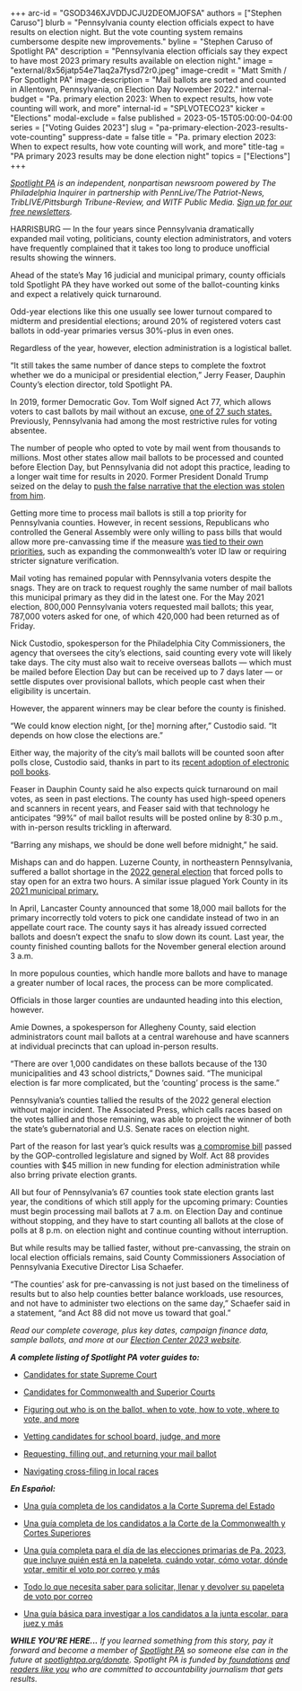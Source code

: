 +++
arc-id = "GSOD346XJVDDJCJU2DEOMJOFSA"
authors = ["Stephen Caruso"]
blurb = "Pennsylvania county election officials expect to have results on election night. But the vote counting system remains cumbersome despite new improvements."
byline = "Stephen Caruso of Spotlight PA"
description = "Pennsylvania election officials say they expect to have most 2023 primary results available on election night."
image = "external/8x56jatp54e71aq2a7fysd72r0.jpeg"
image-credit = "Matt Smith / For Spotlight PA"
image-description = "Mail ballots are sorted and counted in Allentown, Pennsylvania, on Election Day November 2022."
internal-budget = "Pa. primary election 2023: When to expect results, how vote counting will work, and more"
internal-id = "SPLVOTECO23"
kicker = "Elections"
modal-exclude = false
published = 2023-05-15T05:00:00-04:00
series = ["Voting Guides 2023"]
slug = "pa-primary-election-2023-results-vote-counting"
suppress-date = false
title = "Pa. primary election 2023: When to expect results, how vote counting will work, and more"
title-tag = "PA primary 2023 results may be done election night"
topics = ["Elections"]
+++

<a href="https://www.spotlightpa.org/"><i>Spotlight PA</i></a><i> is an independent, nonpartisan newsroom powered by The Philadelphia Inquirer in partnership with PennLive/The Patriot-News, TribLIVE/Pittsburgh Tribune-Review, and WITF Public Media. </i><a href="https://www.spotlightpa.org/newsletters"><i>Sign up for our free newsletters</i></a><i>.</i>

HARRISBURG — In the four years since Pennsylvania dramatically expanded mail voting, politicians, county election administrators, and voters have frequently complained that it takes too long to produce unofficial results showing the winners.

Ahead of the state’s May 16 judicial and municipal primary, county officials told Spotlight PA they have worked out some of the ballot-counting kinks and expect a relatively quick turnaround.

Odd-year elections like this one usually see lower turnout compared to midterm and presidential elections; around 20% of registered voters cast ballots in odd-year primaries versus 30%-plus in even ones.

<script src="https://www.spotlightpa.org/embed.js" async></script><div data-spl-embed-version="1" data-spl-src="https://www.spotlightpa.org/embeds/newsletter/"></div>


Regardless of the year, however, election administration is a logistical ballet.

“It still takes the same number of dance steps to complete the foxtrot whether we do a municipal or presidential election,” Jerry Feaser, Dauphin County’s election director, told Spotlight PA.

In 2019, former Democratic Gov. Tom Wolf signed Act 77, which allows voters to cast ballots by mail without an excuse, <a href="https://www.ncsl.org/elections-and-campaigns/table-1-states-with-no-excuse-absentee-voting">one of 27 such states.</a> Previously, Pennsylvania had among the most restrictive rules for voting absentee.

The number of people who opted to vote by mail went from thousands to millions. Most other states allow mail ballots to be processed and counted before Election Day, but Pennsylvania did not adopt this practice, leading to a longer wait time for results in 2020. Former President Donald Trump seized on the delay to <a href="https://www.spotlightpa.org/news/2020/11/pennsylvania-election-2020-counting-results-delays-mail-ballots/">push the false narrative that the election was stolen from him</a>.

Getting more time to process mail ballots is still a top priority for Pennsylvania counties. However, in recent sessions, Republicans who controlled the General Assembly were only willing to pass bills that would allow more pre-canvassing time if the measure <a href="https://www.penncapital-star.com/civil-rights-social-justice/pa-republicans-eyeing-tighter-voter-id-requirements-to-meet-wall-of-wolf-veto/">was tied to their own priorities</a>, such as expanding the commonwealth’s voter ID law or requiring stricter signature verification.

Mail voting has remained popular with Pennsylvania voters despite the snags. They are on track to request roughly the same number of mail ballots this municipal primary as they did in the latest one. For the May 2021 election, 800,000 Pennsylvania voters requested mail ballots; this year, 787,000 voters asked for one, of which 420,000 had been returned as of Friday.

Nick Custodio, spokesperson for the Philadelphia City Commissioners, the agency that oversees the city’s elections, said counting every vote will likely take days. The city must also wait to receive overseas ballots — which must be mailed before Election Day but can be received up to 7 days later — or settle disputes over provisional ballots, which people cast when their eligibility is uncertain.

However, the apparent winners may be clear before the county is finished.

“We could know election night, [or the] morning after,” Custodio said. “It depends on how close the elections are.”

Either way, the majority of the city’s mail ballots will be counted soon after polls close, Custodio said, thanks in part to its <a href="https://www.phillyvoice.com/philly-poll-workers-electronic-poll-books-primary-election/">recent adoption of electronic poll books</a>.

Feaser in Dauphin County said he also expects quick turnaround on mail votes, as seen in past elections. The county has used high-speed openers and scanners in recent years, and Feaser said with that technology he anticipates “99%” of mail ballot results will be posted online by 8:30 p.m., with in-person results trickling in afterward.

“Barring any mishaps, we should be done well before midnight,” he said.

Mishaps can and do happen. Luzerne County, in northeastern Pennsylvania, suffered a ballot shortage in the <a href="https://www.spotlightpa.org/news/2023/02/pa-luzerne-county-2022-election-paper-shortage-turnover/">2022 general election</a> that forced polls to stay open for an extra two hours. A similar issue plagued York County in its <a href="https://www.pennlive.com/elections/2021/05/york-county-officials-call-ballot-shortage-in-primary-unacceptable-vow-to-do-better.html">2021 municipal primary.</a>

In April, Lancaster County announced that some 18,000 mail ballots for the primary incorrectly told voters to pick one candidate instead of two in an appellate court race. The county says it has already issued corrected ballots and doesn’t expect the snafu to slow down its count. Last year, the county finished counting ballots for the November general election around 3 a.m.

In more populous counties, which handle more ballots and have to manage a greater number of local races, the process can be more complicated.

Officials in those larger counties are undaunted heading into this election, however.

Amie Downes, a spokesperson for Allegheny County, said election administrators count mail ballots at a central warehouse and have scanners at individual precincts that can upload in-person results.

“There are over 1,000 candidates on these ballots because of the 130 municipalities and 43 school districts,” Downes said. “The municipal election is far more complicated, but the ‘counting’ process is the same.”

Pennsylvania’s counties tallied the results of the 2022 general election without major incident. The Associated Press, which calls races based on the votes tallied and those remaining, was able to project the winner of both the state’s gubernatorial and U.S. Senate races on election night.

<script src="https://www.spotlightpa.org/embed.js" async></script><div data-spl-embed-version="1" data-spl-src="https://www.spotlightpa.org/embeds/donate/?eyebrow_text=SPRING%20MEMBER%20DRIVE&teaser_text=Before%20you%20continue...%20This%20vital%20public-service%20journalism%20is%20only%20possible%20with%20your%20support.%20%3Cb%3EMake%20a%20gift%20to%20Spotlight%20PA%20now%20and%20it%20will%20be%20DOUBLED%20as%20part%20of%20our%20Spring%20Member%20Drive.%3C%2Fb%3E&cta_text=GET%20YOUR%20GIFT%20DOUBLED"></div>


Part of the reason for last year’s quick results was <a href="https://www.spotlightpa.org/news/2022/07/pa-election-funding-private-donation-ban-budget-deal/">a compromise bill</a> passed by the GOP-controlled legislature and signed by Wolf. Act 88 provides counties with $45 million in new funding for election administration while also brring private election grants.

All but four of Pennsylvania’s 67 counties took state election grants last year, the conditions of which still apply for the upcoming primary: Counties must begin processing mail ballots at 7 a.m. on Election Day and continue without stopping, and they have to start counting all ballots at the close of polls at 8 p.m. on election night and continue counting without interruption.

But while results may be tallied faster, without pre-canvassing, the strain on local election officials remains, said County Commissioners Association of Pennsylvania Executive Director Lisa Schaefer.

“The counties’ ask for pre-canvassing is not just based on the timeliness of results but to also help counties better balance workloads, use resources, and not have to administer two elections on the same day,” Schaefer said in a statement, “and Act 88 did not move us toward that goal.”

<i>Read our complete coverage, plus key dates, campaign finance data, sample ballots, and more at our </i><a href="http://spotlightpa.org/elections"><i>Election Center 2023 website</i></a><i>.</i>

<i><b>A complete listing of Spotlight PA voter guides to:</b></i>

- <a href="https://www.spotlightpa.org/news/2023/03/pa-election-primary-2023-supreme-court-candidates/">Candidates for state Supreme Court</a>

- <a href="https://www.spotlightpa.org/news/2023/03/pa-election-primary-2023-commonwealth-superior-court-candidates/">Candidates for Commonwealth and Superior Courts</a>

- <a href="https://www.spotlightpa.org/news/2023/04/pa-primary-election-2023-complete-guide-polling-place-mail-ballot/">Figuring out who is on the ballot, when to vote, how to vote, where to vote, and more</a>

- <a href="https://www.spotlightpa.org/news/2023/04/pa-primary-election-2023-candidates-running-mayor-council-judge-vetting-guide/">Vetting candidates for school board, judge, and more</a>

- <a href="https://www.spotlightpa.org/news/2023/04/pa-primary-election-2023-mail-ballot-deadline-request-guide/">Requesting, filling out, and returning your mail ballot</a>

- <a href="https://www.spotlightpa.org/news/2023/05/cross-file-school-board-republican-democrat-pennsylvania/">Navigating cross-filing in local races</a>

<i><b>En Español:</b></i>

- <a href="https://www.spotlightpa.org/news/2023/03/pa-primarias-elecci%C3%B3n-2023-corte-suprema/">Una guía completa de los candidatos a la Corte Suprema del Estado</a>

- <a href="https://www.spotlightpa.org/news/2023/04/pa-eleccion-primaria-2023-commonwealth-superior-corte-candidatos/">Una guía completa de los candidatos a la Corte de la Commonwealth y Cortes Superiores</a>

- <a href="https://www.spotlightpa.org/news/2023/04/pa-primarias-elecciones-2023-fecha-voto-independientes-resultados-urnas/">Una guía completa para el día de las elecciones primarias de Pa. 2023, que incluye quién está en la papeleta, cuándo votar, cómo votar, dónde votar, emitir el voto por correo y más</a>

- <a href="https://www.spotlightpa.org/news/2023/04/pa-eleccion-primaria-2023-guia-solicitar-papeleta-voto-correo-plazo/">Todo lo que necesita saber para solicitar, llenar y devolver su papeleta de voto por correo</a>

- <a href="https://www.spotlightpa.org/news/2023/04/pa-elecci%C3%B3n-primaria-2023-candidatos-contienda-alcalde-concejal-juez-investigacion-guia/">Una guía básica para investigar a los candidatos a la junta escolar, para juez y más</a>

<i><b>WHILE YOU’RE HERE...</b></i><i> If you learned something from this story, pay it forward and become a member of </i><a href="https://www.spotlightpa.org/"><i>Spotlight PA</i></a><i> so someone else can in the future at </i><a href="http://spotlightpa.org/donate"><i>spotlightpa.org/donate</i></a><i>. Spotlight PA is funded by</i><a href="https://www.spotlightpa.org/support"><i> foundations</i></a><i> </i><a href="https://www.spotlightpa.org/support"><i>and readers like you</i></a><i> who are committed to accountability journalism that gets results.</i>
